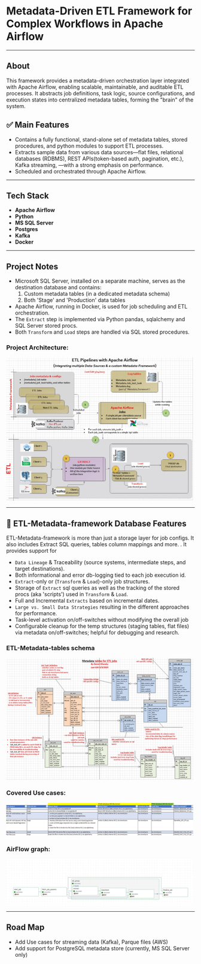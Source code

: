 # Metadata-Driven ETL Framework for Complex Workflows in Apache Airflow

---

## About

This framework provides a metadata-driven orchestration layer integrated with Apache Airflow, enabling scalable, maintainable, and auditable ETL processes. It abstracts job definitions, task logic, source configurations, and execution states into centralized metadata tables, forming the "brain" of the system.

## ✅ Main Features

- Contains a fully functional, stand-alone set of metadata tables, stored procedures, and python modules to support ETL processes.
- Extracts sample data from various data sources—flat files, relational databases (RDBMS), REST APIs(token-based auth, pagination, etc.), Kafka streaming, —with a strong emphasis on performance.
- Scheduled and orchestrated through Apache Airflow.

---

## Tech Stack

- **Apache Airflow**
- **Python**
- **MS SQL Server**
- **Postgres**
- **Kafka**
- **Docker** 

---

## Project Notes

- Microsoft SQL Server, installed on a separate machine, serves as the destination database and contains:
  1. Custom metadata tables (in a dedicated metadata schema)
  2. Both 'Stage' and 'Production' data tables
- Apache Airflow, running in Docker, is used for job scheduling and ETL orchestration.
- The `Extract` step is implemented via Python pandas, sqlalchemy and SQL Server stored procs.
- Both `Transform` and `Load` steps are handled via SQL stored procedures.
  
### Project Architecture: 

<img src="diagrams/Project-architecture.jpg" alt="Example" width="500" hight="300"/>

---

## 🧠 ETL-Metadata-framework Database Features

ETL-Metadata-framework is more than just a storage layer for job configs. It also includes Extract SQL queries, tables column mappings and more.  .
It provides support for 
- `Data Lineage` & Traceability (source systems, intermediate steps, and target destinations).
- Both informational and error db-logging tied to each job execution id.
- `Extract`-only or (`Transform` & `Load`)-only job structures.
- Storage of `Extract` sql queries as well as the tracking of the stored procs (aka 'scripts') used in `Transform` & `Load`.
- Full and Incremental `Extracts` based on incremental dates.
- `Large vs. Small Data Strategies` resulting in the different approaches for performance.
- Task-level activation on/off-switches without modifying the overall job
- Configurable cleanup for the temp structures (staging tables, flat files) via metadata on/off-switches; helpful for debugging and research.


### ETL-Metadata-tables schema 

<img src="diagrams/metadata-db-schema.jpg" alt="Example" width="500" hight="300"/>

### Covered Use cases:

<img src="diagrams/Covered-ETL-Use-cases2.jpg" alt="Example" width="500" hight="100"/>

### AirFlow graph:

<img src="diagrams/Airflow-graph.jpg" alt="Example" width="500" hight="300"/>

---

## Road Map

- Add Use cases for streaming data (Kafka), Parque files (AWS)
- Add support for PostgreSQL metadata store (currently, MS SQL Server only)



